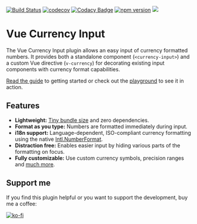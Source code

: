 [![Build Status](https://travis-ci.com/dm4t2/vue-currency-input.svg?branch=master)](https://travis-ci.com/dm4t2/vue-currency-input)
[![codecov](https://codecov.io/gh/dm4t2/vue-currency-input/branch/master/graph/badge.svg)](https://codecov.io/gh/dm4t2/vue-currency-input)
[![Codacy Badge](https://api.codacy.com/project/badge/Grade/f094b44873724daf98afa67f8f68c456)](https://www.codacy.com/manual/dm4t2/vue-currency-input)
[![npm version](https://badge.fury.io/js/vue-currency-input.svg)](https://badge.fury.io/js/vue-currency-input)
![](https://img.shields.io/npm/l/vue-currency-input.svg)

# Vue Currency Input
The Vue Currency Input plugin allows an easy input of currency formatted numbers. It provides both a standalone component (`<currency-input>`) and a custom Vue directive (`v-currency`) for decorating existing input components with currency format capabilities.

[Read the guide](https://dm4t2.github.io/vue-currency-input/guide/) to getting started or check out the [playground](https://dm4t2.github.io/vue-currency-input/playgound/) to see it in action.

## Features

* **Lightweight:** 
[Tiny bundle size](https://bundlephobia.com/result?p=vue-currency-input) and zero dependencies.
* **Format as you type:**
Numbers are formatted immediately during input.
* **i18n support:** 
Language-dependent, ISO-compliant currency formatting using the native [Intl.NumberFormat](https://developer.mozilla.org/de/docs/Web/JavaScript/Reference/Global_Objects/NumberFormat).
* **Distraction free:**
Enables easier input by hiding various parts of the formatting on focus.
* **Fully customizable:** 
Use custom currency symbols, precision ranges and [much more](https://dm4t2.github.io/vue-currency-input/config/).


## Support me
If you find this plugin helpful or you want to support the development, buy me a coffee:

[![ko-fi](https://www.ko-fi.com/img/githubbutton_sm.svg)](https://ko-fi.com/D1D6SXEA)

